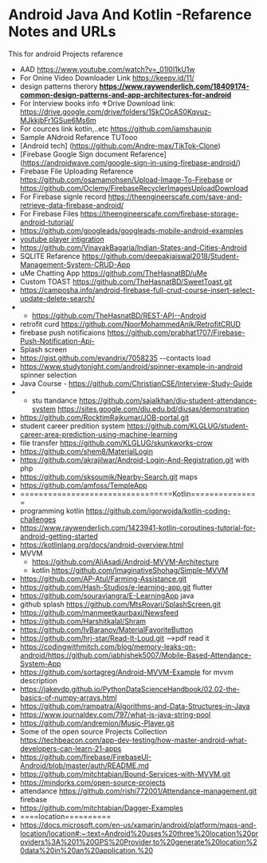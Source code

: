# Android Java And Kotlin -Refarence Notes and URLs
This for android Projects refarence 
* AAD https://www.youtube.com/watch?v=_01l0l1kU1w
* For Onine Video Downloader Link https://keepv.id/11/
* design patterns therory **https://www.raywenderlich.com/18409174-common-design-patterns-and-app-architectures-for-android**
* For Interview books info ⚜️Drive Download link: https://drive.google.com/drive/folders/1SkCOcAS0Kqvuz-MJkkjbFr1GSue6Ms6m
* For cources link kotlin,..etc https://github.com/iamshaunjp
* Sample ANdroid Refarence TUTooo
* [Android tech] (https://github.com/Andre-max/TikTok-Clone)
* [Firebase Google Sign document Refarence] (https://androidwave.com/google-sign-in-using-firebase-android/)
* Firebase File Uploading Refarence https://github.com/osamamohsen/Upload-Image-To-Firebase or https://github.com/Oclemy/FirebaseRecyclerImagesUploadDownload
* For Firebase signle record https://theengineerscafe.com/save-and-retrieve-data-firebase-android/
* For Firebase Files https://theengineerscafe.com/firebase-storage-android-tutorial/
* https://github.com/googleads/googleads-mobile-android-examples
* [youtube player intigration](https://www.sitepoint.com/using-the-youtube-api-to-embed-video-in-an-android-app/)
* https://github.com/VinayakBagaria/Indian-States-and-Cities-Android 
* SQLITE Refarence https://github.com/deepakjaiswal2018/Student-Management-System-CRUD-App
* uMe Chatting App https://github.com/TheHasnatBD/uMe
* Custom TOAST https://github.com/TheHasnatBD/SweetToast.git
* https://camposha.info/android-firebase-full-crud-course-insert-select-update-delete-search/ 
* * https://github.com/TheHasnatBD/REST-API--Android
* retrofit curd https://github.com/NoorMohammedAnik/RetrofitCRUD
* firebase push notificaions https://github.com/prabhat1707/Firebase-Push-Notification-Api-
* Splash screen 
* https://gist.github.com/evandrix/7058235 --contacts load
* https://www.studytonight.com/android/spinner-example-in-android spinner selection
* Java Course - https://github.com/ChristianCSE/Interview-Study-Guide
* * stu ttandance https://github.com/sajalkhan/diu-student-attendance-system https://sites.google.com/diu.edu.bd/diusas/demonstration
* https://github.com/RocktimRajkumar/JOB-portal.git
* student career predition system https://github.com/KLGLUG/student-career-area-prediction-using-machine-learning
* file transfer https://github.com/KLGLUG/skunkworks-crow 
* https://github.com/shem8/MaterialLogin
* https://github.com/akrajilwar/Android-Login-And-Registration.git with php
* https://github.com/sksoumik/Nearby-Search.git maps
* https://github.com/amfoss/TempleApp 
* =================================Kotlin===============
* programming kotlin  https://github.com/igorwojda/kotlin-coding-challenges
* https://www.raywenderlich.com/1423941-kotlin-coroutines-tutorial-for-android-getting-started
* https://kotlinlang.org/docs/android-overview.html
* MVVM
  *   https://github.com/AliAsadi/Android-MVVM-Architecture
  *   kotlin https://github.com/ImaginativeShohag/Simple-MVVM
* https://github.com/AP-Atul/Farming-Assistance.git 
* https://github.com/Hash-Studios/e-learning-app.git flutter
* https://github.com/souravjangra/E-LearningApp java
* github splash https://github.com/MtsRovari/SplashScreen.git
* https://github.com/manmeetkaurbaxi/Newsfeed
* https://github.com/Harshitkalal/Shram
* https://github.com/IvBaranov/MaterialFavoriteButton
* https://github.com/hrj-star/Read-It-Loud.git -->pdf read it 
* https://codingwithmitch.com/blog/memory-leaks-on-android/https://github.com/iabhishek5007/Mobile-Based-Attendance-System-App 
* https://github.com/sortagreg/Android-MVVM-Example for mvvm description
* https://jakevdp.github.io/PythonDataScienceHandbook/02.02-the-basics-of-numpy-arrays.html
* https://github.com/rampatra/Algorithms-and-Data-Structures-in-Java
* https://www.journaldev.com/797/what-is-java-string-pool
* https://github.com/andremion/Music-Player.git
* Some of the open source Projects Collection https://techbeacon.com/app-dev-testing/how-master-android-what-developers-can-learn-21-apps
* https://github.com/firebase/FirebaseUI-Android/blob/master/auth/README.md
* https://github.com/mitchtabian/Bound-Services-with-MVVM.git
* https://mindorks.com/open-source-projects
* attendance https://github.com/rishi772001/Attendance-management.git firebase
* https://github.com/mitchtabian/Dagger-Examples
* ====location==========
* https://docs.microsoft.com/en-us/xamarin/android/platform/maps-and-location/location#:~:text=Android%20uses%20three%20location%20providers%3A%201%20GPS%20Provider,to%20generate%20location%20data%20in%20an%20application.%20
